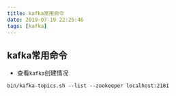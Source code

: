 ```yaml
---
title: kafka常用命令
date: 2019-07-19 22:25:46
tags: [kafka]
---
```




## kafka常用命令

- 查看`kafka`创建情况

```
bin/kafka-topics.sh --list --zookeeper localhost:2181
```





